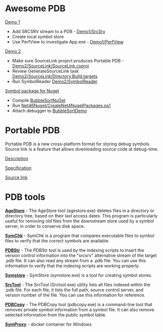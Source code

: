 Awesome PDB
====
[Demo 1](start-demo1.bat)

* Add SRCSRV stream to a PDB - [Demo1/SrcSrv](Demo1/SrcSrv/)
* Create local symbol store
* Use PerfView to investigate App.exe - [Demo1/PerfView](Demo1/PerfView/)

[Demo 2](start-demo2.bat)

* Make sure SourceLink project produces Portable PDB - [Demo2/SourceLink/SourceLink.csproj](Demo2/SourceLink/SourceLink.csproj#L4)
* Review GenerateSourceLink task [Demo2/SourceLink/Directory.Build.targets](Demo2/SourceLink/Directory.Build.targets#L11)
* Run SymbolReader [Demo2/SymbolReader](Demo2/SymbolReader)

[Symbol package for Nuget](Net46Nuget)

* Compile [BubbleSortNuGet](Net46Nuget/BubbleSortNuGet)
* Run [Net46Nuget/CreateNet4NugetPackages.ps1](Net46Nuget/CreateNet4NugetPackages.ps1)
* Attach debugger to [BubbleSortDemo](Net46Nuget/BubbleSortDemo)

Portable PDB
===
Portable PDB is a new cross-platform format for storing debug symbols. Source link is a feature that allows downloading source code at debug-time.

[Description](https://github.com/dotnet/core/blob/master/Documentation/diagnostics/portable_pdb.md)

[Specification](https://github.com/dotnet/corefx/blob/master/src/System.Reflection.Metadata/specs/PortablePdb-Metadata.md)

[Source link](https://github.com/dotnet/core/blob/master/Documentation/diagnostics/source_link.md)

PDB tools
===
[**AgeStore**](https://msdn.microsoft.com/en-us/library/windows/hardware/ff538002(v=vs.85).aspx) - The AgeStore tool (agestore.exe) deletes files in a directory or directory tree, based on their last access dates. This program is particularly useful for removing old files from the downstream store used by a symbol server, in order to conserve disk space.

[**SymChk**](https://msdn.microsoft.com/en-us/library/windows/hardware/ff558844(v=vs.85).aspx) - SymChk is a program that compares executable files to symbol files to verify that the correct symbols are available.

[**PDBStr**](https://msdn.microsoft.com/en-us/library/windows/hardware/ff558874(v=vs.85).aspx) - The PDBStr tool is used by the indexing scripts to insert the version control information into the "srcsrv" alternative stream of the target .pdb file. It can also read any stream from a .pdb file. You can use this information to verify that the indexing scripts are working properly.

[**Symstore**](https://msdn.microsoft.com/en-us/library/windows/desktop/ms681417(v=vs.85).aspx) - SymStore (symstore.exe) is a tool for creating symbol stores.

[**SrcTool**](https://msdn.microsoft.com/en-us/library/windows/hardware/ff558877(v=vs.85).aspx) - The SrcTool (Srctool.exe) utility lists all files indexed within the .pdb file. For each file, it lists the full path, source control server, and version number of the file. You can use this information for reference.

[**PDBCopy**](https://msdn.microsoft.com/en-us/library/windows/hardware/ff553365(v=vs.85).aspx) - The PDBCopy tool (pdbcopy.exe) is a command-line tool that removes private symbol information from a symbol file. It can also remove selected information from the public symbol table.

[**SymProxy**](SymProxy) - docker container for Windows
